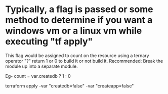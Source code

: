 # Typically, a flag is passed or some method to determine if you want a windows vm or a linux vm while executing "tf apply"

This flag would be assigned to count on the resource using a ternary operator "?" return 1 or 0 to build it or not build it.
Recommended: Break the module up into a separate module.

Eg- count = var.createdb ? 1 : 0

terraform apply -var "createdb=false" -var "createapp=false"
